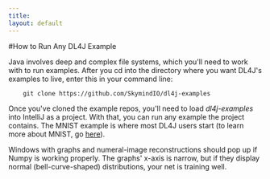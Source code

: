 ```yaml
---
title:
layout: default
---
```


#How to Run Any DL4J Example

Java involves deep and complex file systems, which you'll need to work with to run examples. After you cd into the directory where you want DL4J's examples to live, enter this in your command line:

		git clone https://github.com/SkymindIO/dl4j-examples

Once you've cloned the example repos, you'll need to load *dl4j-examples* into IntelliJ as a project. With that, you can run any example the project contains. The MNIST example is where most DL4J users start (to learn more about MNIST, go [here](../mnist-tutorial.html)).

Windows with graphs and numeral-image reconstructions should pop up if Numpy is working properly. The graphs' x-axis is narrow, but if they display normal (bell-curve-shaped) distributions, your net is training well.
